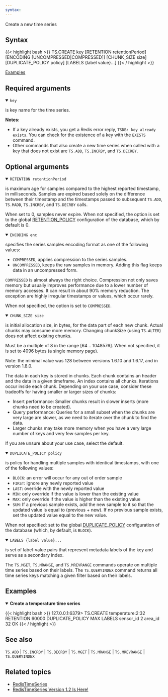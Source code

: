 ```yaml
---
syntax: 
---
```


Create a new time series

## Syntax

{{< highlight bash >}}
TS.CREATE key [RETENTION retentionPeriod] [ENCODING [UNCOMPRESSED|COMPRESSED]] [CHUNK_SIZE size] [DUPLICATE_POLICY policy] [LABELS {label value}...]
{{< / highlight >}}

[Examples](#examples)

## Required arguments

<details open><summary><code>key</code></summary> 

is key name for the time series.
</details>

<note><b>Notes:</b>

- If a key already exists, you get a Redis error reply, `TSDB: key already exists`. You can check for the existence of a key with the `EXISTS` command.
- Other commands that also create a new time series when called with a key that does not exist are `TS.ADD`, `TS.INCRBY`, and `TS.DECRBY`.
</note>

## Optional arguments

<details open><summary><code>RETENTION retentionPeriod</code></summary> 

is maximum age for samples compared to the highest reported timestamp, in milliseconds. Samples are expired based solely on the difference between their timestamp and the timestamps passed to subsequent `TS.ADD`, `TS.MADD`, `TS.INCRBY`, and `TS.DECRBY` calls.

When set to 0, samples never expire. When not specified, the option is set to the global [RETENTION_POLICY](/docs/stack/timeseries/configuration/#retention_policy) configuration of the database, which by default is 0.
</details>

<details open><summary><code>ENCODING enc</code></summary> 

specifies the series samples encoding format as one of the following values:
 - `COMPRESSED`, applies compression to the series samples.
 - `UNCOMPRESSED`, keeps the raw samples in memory. Adding this flag keeps data in an uncompressed form. 

`COMPRESSED` is almost always the right choice. Compression not only saves memory but usually improves performance due to a lower number of memory accesses. It can result in about 90% memory reduction. The exception are highly irregular timestamps or values, which occur rarely.

When not specified, the option is set to `COMPRESSED`.
</details>

<details open><summary><code>CHUNK_SIZE size</code></summary> 

is initial allocation size, in bytes, for the data part of each new chunk. Actual chunks may consume more memory. Changing chunkSize (using `TS.ALTER`) does not affect existing chunks.

Must be a multiple of 8 in the range [64 .. 1048576]. When not specified, it is set to 4096 bytes (a single memory page).

Note: the minimal value was 128 between versions 1.6.10 and 1.6.17, and in version 1.8.0.

The data in each key is stored in chunks. Each chunk contains an header and the data in a given timeframe. An index contains all chunks. Iterations occur inside each chunk. Depending on your use case, consider these tradeoffs for having smaller or larger sizes of chunks:

  - Insert performance: Smaller chunks result in slower inserts (more chunks need to be created).
  - Query performance: Queries for a small subset when the chunks are very large are slower, as we need to iterate over the chunk to find the data.
  - Larger chunks may take more memory when you have a very large number of keys and very few samples per key.

 If you are unsure about your use case, select the default.
</details>

<details open><summary><code>DUPLICATE_POLICY policy</code></summary> 

is policy for handling multiple samples with identical timestamps, with one of the following values:
  - `BLOCK`: an error will occur for any out of order sample
  - `FIRST`: ignore any newly reported value
  - `LAST`: override with the newly reported value
  - `MIN`: only override if the value is lower than the existing value
  - `MAX`: only override if the value is higher than the existing value
  - `SUM`: If a previous sample exists, add the new sample to it so that the updated value is equal to (previous + new). If no previous sample exists, set the updated value equal to the new value.

  When not specified: set to the global [DUPLICATE_POLICY](/docs/stack/timeseries/configuration/#duplicate_policy) configuration of the database (which, by default, is `BLOCK`).
</details>

<details open><summary><code>LABELS {label value}...</code></summary> 

is set of label-value pairs that represent metadata labels of the key and serve as a secondary index.

The `TS.MGET`, `TS.MRANGE`, and `TS.MREVRANGE` commands operate on multiple time series based on their labels. The `TS.QUERYINDEX` command returns all time series keys matching a given filter based on their labels.
</details>

## Examples 

<details open><summary><b>Create a temperature time series</b></summary>

{{< highlight bash >}}
127.0.0.1:6379> TS.CREATE temperature:2:32 RETENTION 60000 DUPLICATE_POLICY MAX LABELS sensor_id 2 area_id 32
OK
{{< / highlight >}}
</details>

## See also

`TS.ADD` | `TS.INCRBY` | `TS.DECRBY` | `TS.MGET` | `TS.MRANGE` | `TS.MREVRANGE` | `TS.QUERYINDEX`

## Related topics

- [RedisTimeSeries](/docs/stack/timeseries)
- [RedisTimeSeries Version 1.2 Is Here!](https://redis.com/blog/redistimeseries-version-1-2-is-here/)
